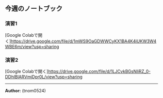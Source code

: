 ## 今週のノートブック
### 演習1  
[Google Colabで開く]https://drive.google.com/file/d/1mWS9OaGDWWCyKX1BA4K4iUKW3W4WBE6m/view?usp=sharing

### 演習2
[Google Colabで開く]https://drive.google.com/file/d/1LJCvkBGsNIiRZ_0-DDhIBlARVmjDpr0L/view?usp=sharing

---

**Author:** (tnom0524)
